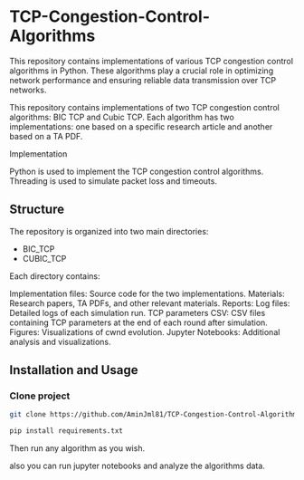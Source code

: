 # TCP-Congestion-Control-Algorithms
This repository contains implementations of various TCP congestion control algorithms in Python. These algorithms play a crucial role in optimizing network performance and ensuring reliable data transmission over TCP networks.

This repository contains implementations of two TCP congestion control algorithms: BIC TCP and Cubic TCP. Each algorithm has two implementations: one based on a specific research article and another based on a TA PDF.

Implementation

Python is used to implement the TCP congestion control algorithms. Threading is used to simulate packet loss and timeouts.

## Structure

The repository is organized into two main directories:

- BIC_TCP
- CUBIC_TCP

Each directory contains:

Implementation files: Source code for the two implementations.
Materials: Research papers, TA PDFs, and other relevant materials.
Reports:
Log files: Detailed logs of each simulation run.
TCP parameters CSV: CSV files containing TCP parameters at the end of each round after simulation.
Figures: Visualizations of cwnd evolution.
Jupyter Notebooks: Additional analysis and visualizations.

## Installation and Usage

### Clone project

```sh
git clone https://github.com/AminJml81/TCP-Congestion-Control-Algorithms.git
```

```sh
pip install requirements.txt
```
Then run any algorithm as you wish.

also you can run jupyter notebooks and analyze the algorithms data.
